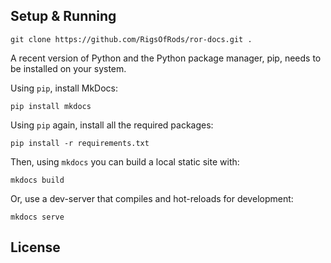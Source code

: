 ## Setup & Running
```
git clone https://github.com/RigsOfRods/ror-docs.git .
```

A recent version of Python and the Python package manager, pip, needs to be installed on your system.

Using `pip`, install MkDocs:
```
pip install mkdocs
```

Using `pip` again, install all the required packages:
```
pip install -r requirements.txt
```

Then, using `mkdocs` you can build a local static site with:
```
mkdocs build
```

Or, use a dev-server that compiles and hot-reloads for development:
```
mkdocs serve
```

## License